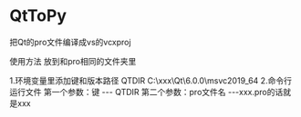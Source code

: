 # QtToPy

把Qt的pro文件编译成vs的vcxproj

使用方法
放到和pro相同的文件夹里

1.环境变量里添加键和版本路径
  QTDIR C:\xxx\Qt\6.0.0\msvc2019_64
2.命令行运行文件
  第一个参数：键   --- QTDIR
  第二个参数：pro文件名   ---xxx.pro的话就是xxx
